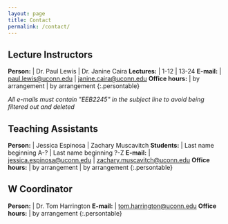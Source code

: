 ```yaml
---
layout: page
title: Contact
permalink: /contact/
---
```


## Lecture Instructors

**Person:**         | Dr. Paul Lewis                                        | Dr. Janine Caira
**Lectures:**       | 1-12                                                  | 13-24
**E-mail:**         | [paul.lewis@uconn.edu](mailto:paul.lewis@uconn.edu)   | [janine.caira@uconn.edu](mailto:janine.caira@uconn.edu)
**Office hours:**   | by arrangement                                        | by arrangement
{:.persontable}

*All e-mails must contain "EEB2245" in the subject line to avoid being filtered out and deleted*

## Teaching Assistants

**Person:**         | Jessica Espinosa                                                  | Zachary Muscavitch
**Students:**       | Last name beginning A-?                                           | Last name beginning ?-Z 
**E-mail:**         | [jessica.espinosa@uconn.edu](mailto:jessica.espinosa@uconn.edu)   | [zachary.muscavitch@uconn.edu](mailto:zachary.muscavitch@uconn.edu)
**Office hours:**   | by arrangement                                                    | by arrangement
{:.persontable}

## W Coordinator

**Person:**         | Dr. Tom Harrington
**E-mail:**         | [tom.harrington@uconn.edu](mailto:tom.harrington@uconn.edu)
**Office hours:**   | by arrangement 
{:.persontable}
